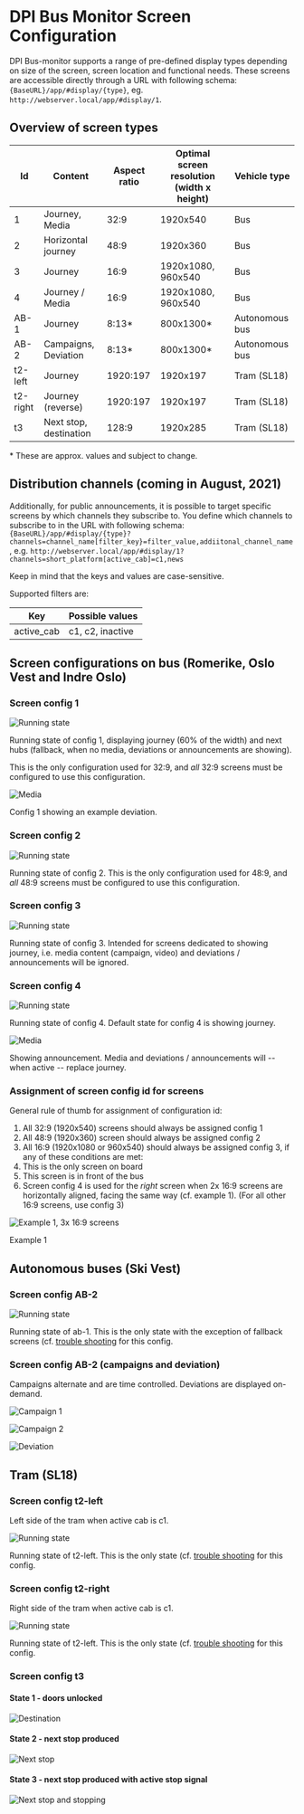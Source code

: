 # DPI Bus Monitor Screen Configuration

DPI Bus-monitor supports a range of pre-defined display types depending on size of the screen, screen location and functional needs.
These screens are accessible directly through a URL with following schema: `{BaseURL}/app/#display/{type}`, eg. `http://webserver.local/app/#display/1`.

## Overview of screen types

| Id | Content | Aspect ratio | Optimal screen resolution (width x height) | Vehicle type
|----|---------|--------------|--------------------------------------------|------------- 
| 1  | Journey, Media | 32:9 | 1920x540 | Bus
| 2 | Horizontal journey | 48:9 | 1920x360 | Bus
| 3 | Journey | 16:9  | 1920x1080, 960x540 | Bus
| 4 | Journey / Media | 16:9 |  1920x1080, 960x540 | Bus
| AB-1 | Journey | 8:13*  | 800x1300* | Autonomous bus
| AB-2 | Campaigns, Deviation | 8:13*  | 800x1300* | Autonomous bus
| t2-left | Journey |  1920:197 | 1920x197 | Tram (SL18)
| t2-right | Journey (reverse) |  1920:197 | 1920x197 | Tram (SL18)
| t3 | Next stop, destination |  128:9 | 1920x285 | Tram (SL18)

\* These are approx. values and subject to change.

## Distribution channels (coming in August, 2021)

Additionally, for public announcements, it is possible to target specific screens by which channels they subscribe to. You define which channels to subscribe to in the URL with following schema:
`{BaseURL}/app/#display/{type}?channels=channel_name[filter_key}=filter_value,addiitonal_channel_name`, e.g. `http://webserver.local/app/#display/1?channels=short_platform[active_cab]=c1,news`

Keep in mind that the keys and values are case-sensitive.

Supported filters are:

| Key | Possible values
|----|---------|
| active_cab  | c1, c2, inactive 


## Screen configurations on bus (Romerike, Oslo Vest and Indre Oslo)

### Screen config 1

![Running state](../../assets/images/client/config/config-1-1.png)

Running state of config 1, displaying journey (60% of the width) and next hubs (fallback, when no media, deviations or announcements are showing).

This is the only configuration used for 32:9, and *all* 32:9 screens must be configured to use this configuration.

![Media](../../assets/images/client/config/config-1-2.png)

Config 1 showing an example deviation. 


### Screen config 2
![Running state](../../assets/images/client/config/config-2-1.png)

Running state of config 2. 
This is the only configuration used for 48:9, and *all* 48:9 screens must be configured to use this configuration.

### Screen config 3
![Running state](../../assets/images/client/config/config-3-1.png)

Running state of config 3. 
Intended for screens dedicated to showing journey, i.e. media content (campaign, video) and deviations / announcements will be ignored.

### Screen config 4
![Running state](../../assets/images/client/config/config-4-1.png)

Running state of config 4. 
Default state for config 4 is showing journey.

![Media](../../assets/images/client/config/config-4-2.png)

Showing announcement.
Media and deviations / announcements will -- when active -- replace journey. 

### Assignment of screen config id for screens
General rule of thumb for assignment of configuration id: 

1. All 32:9 (1920x540) screens should always be assigned config 1
2. All 48:9 (1920x360) screen should always be assigned config 2
3. All 16:9 (1920x1080 or 960x540) should always be assigned config 3, if any of these conditions are met:
  1. This is the only screen on board
  2. This screen is in front of the bus
4. Screen config 4 is used for the *right* screen when 2x 16:9 screens are horizontally aligned, facing the same way (cf. example 1). (For all other 16:9 screens, use config 3)

![Example 1, 3x 16:9 screens](../../assets/images/bus/3x16-9.png)

Example 1


## Autonomous buses (Ski Vest)

### Screen config AB-2

![Running state](../../assets/images/client/config/config-ab-1-1.png)

Running state of ab-1. This is the only state with the exception of fallback screens (cf. [trouble shooting](docs/client/troubleshooting-client) for this config.

### Screen config AB-2 (campaigns and deviation)

Campaigns alternate and are time controlled. Deviations are displayed on-demand.

![Campaign 1](../../assets/images/client/config/config-ab-2-1.png)

![Campaign 2](../../assets/images/client/config/config-ab-2-2.png)

![Deviation](../../assets/images/client/config/config-ab-2-3.png)

## Tram (SL18)

### Screen config t2-left
Left side of the tram when active cab is c1.

![Running state](../../assets/images/client/config/config-t2-left.jpeg)

Running state of t2-left. This is the only state (cf. [trouble shooting](docs/client/troubleshooting-client) for this config.

### Screen config t2-right
Right side of the tram when active cab is c1.

![Running state](../../assets/images/client/config/config-t2-right.jpeg)

Running state of t2-left. This is the only state (cf. [trouble shooting](docs/client/troubleshooting-client) for this config.

### Screen config t3

#### State 1 - doors unlocked

![Destination](../../assets/images/client/config/config-t3-1.png)

#### State 2 - next stop produced

![Next stop](../../assets/images/client/config/config-t3-2.jpeg)

#### State 3 - next stop produced with active stop signal

![Next stop and stopping](../../assets/images/client/config/config-t3-3.jpeg)


